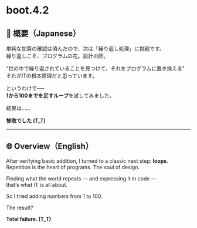 # boot.4.2

## 🗾 概要（Japanese）

単純な加算の確認は済んだので、次は「繰り返し処理」に挑戦です。  
繰り返しこそ、プログラムの花。設計の肝。

“世の中で繰り返されていることを見つけて、それをプログラムに置き換える”  
それがITの根本原理だと思っています。

というわけで──  
**1から100までを足すループ**を試してみました。

結果は……

**惨敗でした (T_T)**

---

## 🌐 Overview（English）

After verifying basic addition, I turned to a classic next step: **loops**.  
Repetition is the heart of programs. The soul of design.

Finding what the world repeats — and expressing it in code —  
that’s what IT is all about.

So I tried adding numbers from 1 to 100.

The result?

**Total failure. (T_T)**
